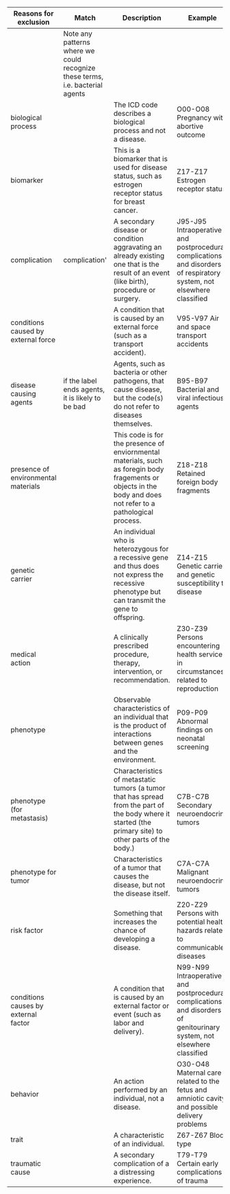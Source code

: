 | Reasons for exclusion                | Match                                                                         | Description                                                                                                                                                    | Example                                                                                                                 |
| ------------------------------------ | ----------------------------------------------------------------------------- | -------------------------------------------------------------------------------------------------------------------------------------------------------------- | ----------------------------------------------------------------------------------------------------------------------- |
|                                      | Note any patterns where we could recognize these terms, i.e. bacterial agents |                                                                                                                                                                |                                                                                                                         |
| biological process                   |                                                                               | The ICD code describes a biological process and not a disease.                                                                                                 | O00-O08 Pregnancy with abortive outcome                                                                                 |
| biomarker                            |                                                                               | This is a biomarker that is used for disease status, such as estrogen receptor status for breast cancer.                                                       | Z17-Z17 Estrogen receptor status                                                                                        |
| complication                         | complication'                                                                 | A secondary disease or condition aggravating an already existing one that is the result of an event (like birth), procedure or surgery.                        | J95-J95 Intraoperative and postprocedural complications and disorders of respiratory system, not elsewhere classified   |
| conditions caused by external force  |                                                                               | A condition that is caused by an external force (such as a transport accident).                                                                                | V95-V97 Air and space transport accidents                                                                               |
| disease causing agents               | if the label ends agents, it is likely to be bad                              | Agents, such as bacteria or other pathogens, that cause disease, but the code(s) do not refer to diseases themselves.                                          | B95-B97 Bacterial and viral infectious agents                                                                           |
| presence of environmental materials  |                                                                               | This code is for the presence of enviornmental materials, such as foregin body fragements or objects in the body and does not refer to a pathological process. | Z18-Z18 Retained foreign body fragments                                                                                 |
| genetic carrier                      |                                                                               | An individual who is heterozygous for a recessive gene and thus does not express the recessive phenotype but can transmit the gene to offspring.               | Z14-Z15 Genetic carrier and genetic susceptibility to disease                                                           |
| medical action                       |                                                                               | A clinically prescribed procedure, therapy, intervention, or recommendation.                                                                                   | Z30-Z39 Persons encountering health services in circumstances related to reproduction                                   |
| phenotype                            |                                                                               | Observable characteristics of an individual that is the product of interactions between genes and the environment.                                             | P09-P09 Abnormal findings on neonatal screening                                                                         |
| phenotype (for metastasis)           |                                                                               | Characteristics of metastatic tumors (a tumor that has spread from the part of the body where it started (the primary site) to other parts of the body.)       | C7B-C7B Secondary neuroendocrine tumors                                                                                 |
| phenotype for tumor                  |                                                                               | Characteristics of a tumor that causes the disease, but not the disease itself.                                                                                | C7A-C7A Malignant neuroendocrine tumors                                                                                 |
| risk factor                          |                                                                               | Something that increases the chance of developing a disease.                                                                                                   | Z20-Z29 Persons with potential health hazards related to communicable diseases                                          |
| conditions causes by external factor |                                                                               | A condition that is caused by an external factor or event (such as labor and delivery).                                                                        | N99-N99 Intraoperative and postprocedural complications and disorders of genitourinary system, not elsewhere classified |
| behavior                             |                                                                               | An action performed by an individual, not a disease.                                                                                                           | O30-O48 Maternal care related to the fetus and amniotic cavity and possible delivery problems                           |
| trait                                |                                                                               | A characteristic of an individual.                                                                                                                             | Z67-Z67 Blood type                                                                                                      |
| traumatic cause                      |                                                                               | A secondary complication of a a distressing experience.                                                                                                        | T79-T79 Certain early complications of trauma                                                                           |